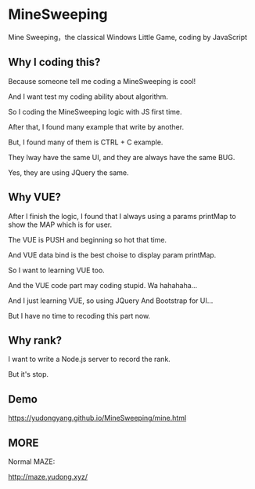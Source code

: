 # MineSweeping

Mine Sweeping，the classical Windows Little Game, coding by JavaScript

## Why I coding this?

Because someone tell me coding a MineSweeping is cool!

And I want test my coding ability about algorithm.

So I coding the MineSweeping logic with JS first time.

After that, I found many example that write by another. 

But, I found many of them is CTRL + C example.

They lway have the same UI, and they are always have the same BUG.

Yes, they are using JQuery the same.

## Why VUE?

After I finish the logic, I found that I always using a params printMap to show the MAP which is for user.

The VUE is PUSH and beginning so hot that time.

And VUE data bind is the best choise to display param printMap.

So I want to learning VUE too.

And the VUE code part may coding stupid. Wa hahahaha...

And I just learning VUE, so using JQuery And Bootstrap for UI...

But I have no time to recoding this part now.

## Why rank?

I want to write a Node.js server to record the rank.

But it's stop.

## Demo

https://yudongyang.github.io/MineSweeping/mine.html

## MORE

Normal MAZE:

http://maze.yudong.xyz/
